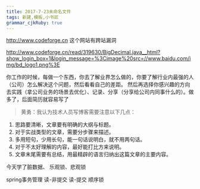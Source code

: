 ```yaml
---
title: 2017-7-23未命名文件 
tags: 新建,模板,小书匠
grammar_cjkRuby: true
---
```



http://www.codeforge.cn 这个网站有跨站漏洞

http://www.codeforge.cn/read/319630/BigDecimal.java__html?show_login_box=1&login_message=%3Cimage%20src=//www.baidu.com/img/bd_logo1.png%3E


你工作的时候，每做一个东西，你去了解业界怎么做的，你要了解行业内最强的人（公司）怎么解决这个问题，然后看看自己的差距。
然后再选择你感兴趣的方向去实践（拿公司业务的场景去优化）、记录、分享（分享给公司内同事什么的）。做多了，后面简历就容易写了


>黄勇：我认为技术人员写博客需要注意以下几点：
 1. 思路要清晰，文章要有明确的大纲与标题。
 2. 对于实战类型的文章，需要分步骤来描述。 
 3. 多用短句，少用长句，能一句话说明白，就不用两句话。
 4. 对于不太好理解的内容，最好能打比方来说明。 
 5. 文章末尾需要有总结，用最精辟的语言归纳出这篇文章的主要内容。  

今天学了脏数据、
乐观锁、悲观锁

spring事务管理
读-非提交
读-提交
顺序锁